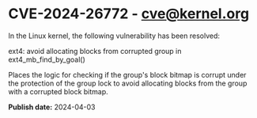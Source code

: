 # CVE-2024-26772 - cve@kernel.org

In the Linux kernel, the following vulnerability has been resolved:

ext4: avoid allocating blocks from corrupted group in ext4_mb_find_by_goal()

Places the logic for checking if the group's block bitmap is corrupt under
the protection of the group lock to avoid allocating blocks from the group
with a corrupted block bitmap.

**Publish date:** 2024-04-03
